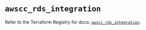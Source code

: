# `awscc_rds_integration`

Refer to the Terraform Registry for docs: [`awscc_rds_integration`](https://registry.terraform.io/providers/hashicorp/awscc/0.70.0/docs/resources/rds_integration).
